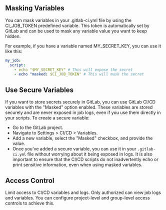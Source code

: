 ## Masking Variables
You can mask variables in your .gitlab-ci.yml file by using the CI_JOB_TOKEN predefined variable. This token is automatically set by GitLab and can be used to mask any variable value you want to keep hidden.

For example, if you have a variable named MY_SECRET_KEY, you can use it like this:
```yaml
my_job:
  script:
    - echo "$MY_SECRET_KEY" # This will expose the secret
    - echo "masked: $CI_JOB_TOKEN" # This will mask the secret
```
## Use Secure Variables
If you want to store secrets securely in GitLab, you can use GitLab CI/CD variables with the "Masked" option enabled. These variables are stored securely and are never exposed in job logs, even if you use them directly in your scripts. To create a secure variable:
- Go to the GitLab project.
- Navigate to Settings > CI/CD > Variables.
- Add a new variable, select the "Masked" checkbox, and provide the value.
- Once you've added a secure variable, you can use it in your `.gitlab-ci.yml` file without worrying about it being exposed in logs.
It is also important to ensure that the CI/CD scripts do not inadvertently echo or print sensitive information, even when using masked variables.
## Access Control
Limit access to CI/CD variables and logs. Only authorized can view job logs and variables. You can configure project-level and group-level access controls to achieve this.